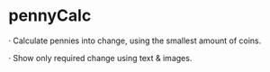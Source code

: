 # pennyCalc

· Calculate pennies into change, using the smallest amount of coins.

· Show only required change using text & images.
